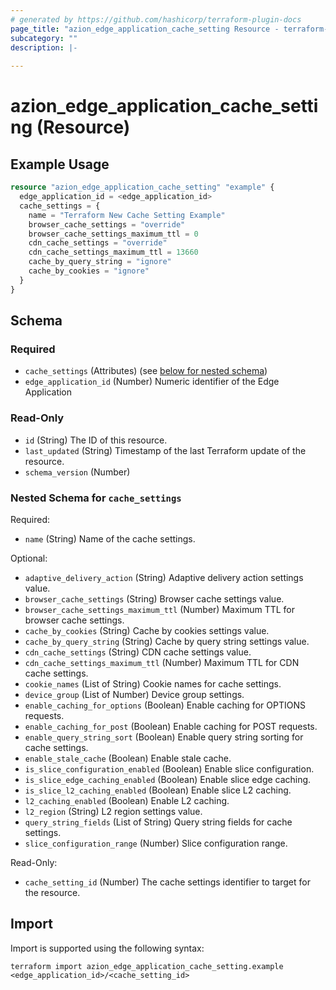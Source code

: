 ```yaml
---
# generated by https://github.com/hashicorp/terraform-plugin-docs
page_title: "azion_edge_application_cache_setting Resource - terraform-provider-azion"
subcategory: ""
description: |-
  
---
```


# azion_edge_application_cache_setting (Resource)



## Example Usage

```terraform
resource "azion_edge_application_cache_setting" "example" {
  edge_application_id = <edge_application_id>
  cache_settings = {
    name = "Terraform New Cache Setting Example"
    browser_cache_settings = "override"
    browser_cache_settings_maximum_ttl = 0
    cdn_cache_settings = "override"
    cdn_cache_settings_maximum_ttl = 13660
    cache_by_query_string = "ignore"
    cache_by_cookies = "ignore"
  }
}
```

<!-- schema generated by tfplugindocs -->
## Schema

### Required

- `cache_settings` (Attributes) (see [below for nested schema](#nestedatt--cache_settings))
- `edge_application_id` (Number) Numeric identifier of the Edge Application

### Read-Only

- `id` (String) The ID of this resource.
- `last_updated` (String) Timestamp of the last Terraform update of the resource.
- `schema_version` (Number)

<a id="nestedatt--cache_settings"></a>
### Nested Schema for `cache_settings`

Required:

- `name` (String) Name of the cache settings.

Optional:

- `adaptive_delivery_action` (String) Adaptive delivery action settings value.
- `browser_cache_settings` (String) Browser cache settings value.
- `browser_cache_settings_maximum_ttl` (Number) Maximum TTL for browser cache settings.
- `cache_by_cookies` (String) Cache by cookies settings value.
- `cache_by_query_string` (String) Cache by query string settings value.
- `cdn_cache_settings` (String) CDN cache settings value.
- `cdn_cache_settings_maximum_ttl` (Number) Maximum TTL for CDN cache settings.
- `cookie_names` (List of String) Cookie names for cache settings.
- `device_group` (List of Number) Device group settings.
- `enable_caching_for_options` (Boolean) Enable caching for OPTIONS requests.
- `enable_caching_for_post` (Boolean) Enable caching for POST requests.
- `enable_query_string_sort` (Boolean) Enable query string sorting for cache settings.
- `enable_stale_cache` (Boolean) Enable stale cache.
- `is_slice_configuration_enabled` (Boolean) Enable slice configuration.
- `is_slice_edge_caching_enabled` (Boolean) Enable slice edge caching.
- `is_slice_l2_caching_enabled` (Boolean) Enable slice L2 caching.
- `l2_caching_enabled` (Boolean) Enable L2 caching.
- `l2_region` (String) L2 region settings value.
- `query_string_fields` (List of String) Query string fields for cache settings.
- `slice_configuration_range` (Number) Slice configuration range.

Read-Only:

- `cache_setting_id` (Number) The cache settings identifier to target for the resource.

## Import

Import is supported using the following syntax:

```shell
terraform import azion_edge_application_cache_setting.example <edge_application_id>/<cache_setting_id>
```
